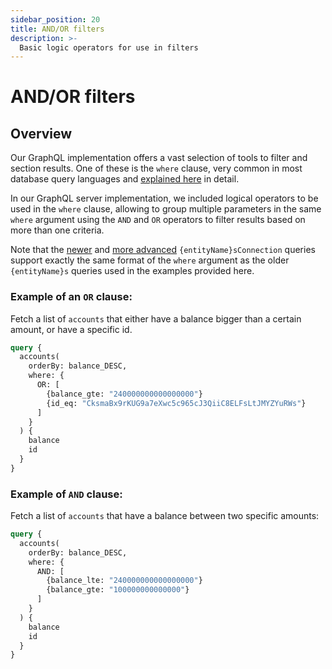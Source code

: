```yaml
---
sidebar_position: 20
title: AND/OR filters
description: >-
  Basic logic operators for use in filters
---
```


# AND/OR filters

## Overview

Our GraphQL implementation offers a vast selection of tools to filter and section results. One of these is the `where` clause, very common in most database query languages and [explained here](/sdk/reference/graphql-server/openreader/queries/#filter-query-results--search-queries) in detail.

In our GraphQL server implementation, we included logical operators to be used in the `where` clause, allowing to group multiple parameters in the same `where` argument using the `AND` and `OR` operators to filter results based on more than one criteria.

Note that the [newer](/sdk/resources/basics/serving-graphql/#supported-queries) and [more advanced](/sdk/reference/graphql-server/openreader/paginate-query-results) `{entityName}sConnection` queries support exactly the same format of the `where` argument as the older `{entityName}s` queries used in the examples provided here.

### Example of an `OR` clause:

Fetch a list of `accounts` that either have a balance bigger than a certain amount, or have a specific id.

```graphql
query {
  accounts(
    orderBy: balance_DESC, 
    where: {
      OR: [
        {balance_gte: "240000000000000000"}
        {id_eq: "CksmaBx9rKUG9a7eXwc5c965cJ3QiiC8ELFsLtJMYZYuRWs"}
      ]
    }
  ) {
    balance
    id
  }
}

```

### Example of `AND` clause:

Fetch a list of `accounts` that have a balance between two specific amounts:

```graphql
query {
  accounts(
    orderBy: balance_DESC, 
    where: {
      AND: [
        {balance_lte: "240000000000000000"}
        {balance_gte: "100000000000000"}
      ]
    }
  ) {
    balance
    id
  }
}

```
